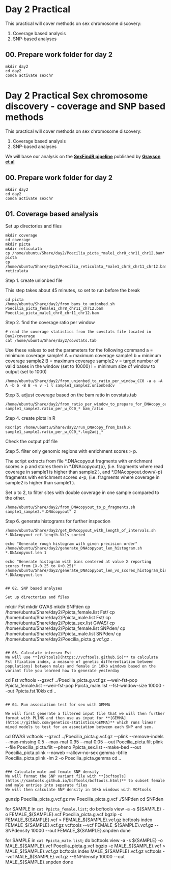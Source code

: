 # Day 2 Practical

This practical will cover methods on sex chromosome discovery:

1. Coverage based analysis
2. SNP-based analyses

## 00. Prepare work folder for day 2

```
mkdir day2
cd day2
conda activate sexchr
```

# Day 2 Practical Sex chromosome discovery - coverage and SNP based methods

This practical will cover methods on sex chromosome discovery:

1. Coverage based analysis
2. SNP-based analyses

We will base our analysis on the **[SexFindR pipeline](https://sexfindr.readthedocs.io/en/latest/#)** published by **[Grayson et al](https://doi.org/10.1101/2022.02.21.481346)**

## 00. Prepare work folder for day 2

```
mkdir day2
cd day2
conda activate sexchr
```

## 01. Coverage based analysis

Set up directories and files

```
mkdir coverage
cd coverage
mkdir picta
mkdir reticulata
cp /home/ubuntu/Share/day2/Poecilia_picta_*male1_chr8_chr11_chr12.bam* picta
cp /home/ubuntu/Share/day2/Poecilia_reticulata_*male1_chr8_chr11_chr12.bam* reticulata
```

Step 1. create unionbed file

This step takes about 45 minutes, so set to run before the break

```
cd picta
/home/ubuntu/Share/day2/from_bams_to_unionbed.sh Poecilia_picta_female1_chr8_chr11_chr12.bam Poecilia_picta_male1_chr8_chr11_chr12.bam
```

Step 2. find the coverage ratio per window

```
# read the coverage statistics from the covstats file located in Day2/coverage
cat /home/ubuntu/Share/day2/covstats.tab
```

Use these values to set the parameters for the following command
a = minimum coverage sample1
A = maximum coverage sample1
b = minimum coverage sample2
B = maximum coverage sample2
v = target number of valid bases in the window (set to 10000)
l = minimum size of window to output (set to 1000)

```
/home/ubuntu/Share/day2/from_unionbed_to_ratio_per_window_CC0 -a a -A A -b b -B B -v v -l l sample1_sample2.unionbedcv
```

Step 3. adjust coverage based on the bam ratio in covstats.tab

```
/home/ubuntu/Share/day2/from_ratio_per_window_to_prepare_for_DNAcopy_output.sh sample1_sample2.ratio_per_w_CC0_* bam_ratio
```

Step 4. create plots in R

```
Rscript /home/ubuntu/Share/day2/run_DNAcopy_from_bash.R sample1_sample2.ratio_per_w_CC0_*.log2adj_*
```
Check the output pdf file

Step 5. filter only genomic regions with enrichment scores > p.

The script extracts from file *.DNAcopyout fragments with enrichment scores ≥ p and stores them in *.DNAcopyout{p}, (i.e. fragments where read coverage in sample1 is higher than sample2 ), and *.DNAcopyout.down{-p} fragments with enrichment scores ≤-p, (i.e. fragments where coverage in sample2 is higher than sample1 ).

Set p to 2, to filter sites with double coverage in one sample compared to the other.

```
/home/ubuntu/Share/day2/from_DNAcopyout_to_p_fragments.sh sample1_sample2.*.DNAcopyout" 2
```

Step 6. generate histograms for further inspection

```
/home/ubuntu/Share/day2/get_DNAcopyout_with_length_of_intervals.sh *.DNAcopyout ref.length.Vk1s_sorted

echo "Generate rough histogram with given precision order"
/home/ubuntu/Share/day2/generate_DNAcopyout_len_histogram.sh *.DNAcopyout.len 1

echo "Generate histogram with bins centered at value X reporting scores from [X-0.25 to X+0.25)"
/home/ubuntu/Share/day2/generate_DNAcopyout_len_vs_scores_histogram_bin0.5.sh *.DNAcopyout.len


## 02. SNP based analyses

Set up directories and files

```
mkdir Fst
mkdir GWAS
mkdir SNPden
cp /home/ubuntu/Share/day2/Ppicta_female.list Fst/
cp /home/ubuntu/Share/day2/Ppicta_male.list Fst/
cp /home/ubuntu/Share/day2/Ppicta_sex.list GWAS/
cp /home/ubuntu/Share/day2/Ppicta_female.list SNPden/
cp /home/ubuntu/Share/day2/Ppicta_male.list SNPden/
cp /home/ubuntu/Share/day2/Poecilia_picta.g.vcf.gz .
```

## 03. Calculate intersex Fst 
We will use **[VCFtools](https://vcftools.github.io)** to calculate Fst (fixation index, a measure of genetic differentiation between populations) between males and female in 10kb windows based on the variant file you learned how to generate yesterday   

```
cd Fst
vcftools --gzvcf ../Poecilia_picta.g.vcf.gz --weir-fst-pop Ppicta_female.list --weir-fst-pop Ppicta_male.list --fst-window-size 10000 --out Ppicta.fst.10kb
cd ..
```

## 04. Run association test for sex with GEMMA   

We will first generate a filtered input file that we will then further format with PLINK and then use as input for **[GEMMA](https://github.com/genetics-statistics/GEMMA)** which runs linear mixed models to test for an association between each SNP and sex.   

```
cd GWAS
vcftools --gzvcf ../Poecilia_picta.g.vcf.gz --plink --remove-indels --max-missing 0.5 --max-maf 0.95 --maf 0.05 --out Poecilia_picta.filt
plink --file Poecilia_picta.filt --pheno Ppicta_sex.list --make-bed --out Poecilia_picta.plink --noweb --allow-no-sex
gemma -bfile Poecilia_picta.plink -lm 2 -o Poecilia_picta.gemma
cd ..
```

### Calculate male and female SNP density
We will format the SNP variant file with **[bcftools](https://samtools.github.io/bcftools/bcftools.html)** to subset female and male entries into separate files  
We will then calculate SNP density in 10kb windows with VCFtools
```
gunzip Poecilia_picta.g.vcf.gz
mv Poecilia_picta.g.vcf ./SNPden
cd SNPden

for SAMPLE in `cat Ppicta_female.list`;
  do
  bcftools view -a -s ${SAMPLE} -o FEMALE_${SAMPLE}.vcf Poecilia_picta.g.vcf
  bgzip -c FEMALE_${SAMPLE}.vcf > FEMALE_${SAMPLE}.vcf.gz
  bcftools index FEMALE_${SAMPLE}.vcf.gz
  vcftools --vcf FEMALE_${SAMPLE}.vcf.gz --SNPdensity 10000 --out FEMALE_${SAMPLE}.snpden
done

for SAMPLE in `cat Ppicta_male.list`;
  do
  bcftools view -a -s ${SAMPLE} -o MALE_${SAMPLE}.vcf Poecilia_picta.g.vcf
  bgzip -c MALE_${SAMPLE}.vcf > MALE_${SAMPLE}.vcf.gz
  bcftools index MALE_${SAMPLE}.vcf.gz
  vcftools --vcf MALE_${SAMPLE}.vcf.gz --SNPdensity 10000 --out MALE_${SAMPLE}.snpden
done
```
